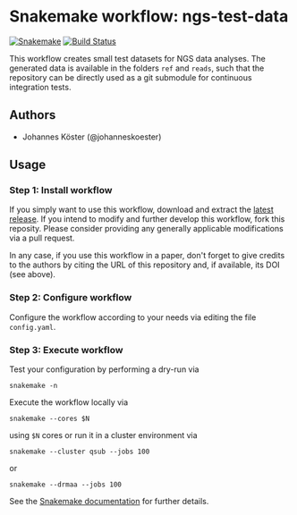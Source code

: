 # Snakemake workflow: ngs-test-data

[![Snakemake](https://img.shields.io/badge/snakemake-≥4.2-brightgreen.svg)](https://snakemake.bitbucket.io)
[![Build Status](https://travis-ci.org/snakemake-workflows/ngs-test-data.svg?branch=master)](https://travis-ci.org/snakemake-workflows/ngs-test-data)

This workflow creates small test datasets for NGS data analyses. The generated data is available in the folders `ref` and `reads`, such that the repository can be directly used as a git submodule for continuous integration tests.

## Authors

* Johannes Köster (@johanneskoester)

## Usage

### Step 1: Install workflow

If you simply want to use this workflow, download and extract the [latest release](https://github.com/snakemake-workflows/ngs-test-data/releases).
If you intend to modify and further develop this workflow, fork this reposity. Please consider providing any generally applicable modifications via a pull request.

In any case, if you use this workflow in a paper, don't forget to give credits to the authors by citing the URL of this repository and, if available, its DOI (see above).

### Step 2: Configure workflow

Configure the workflow according to your needs via editing the file `config.yaml`.

### Step 3: Execute workflow

Test your configuration by performing a dry-run via

    snakemake -n

Execute the workflow locally via

    snakemake --cores $N

using `$N` cores or run it in a cluster environment via

    snakemake --cluster qsub --jobs 100

or

    snakemake --drmaa --jobs 100

See the [Snakemake documentation](https://snakemake.readthedocs.io) for further details.
